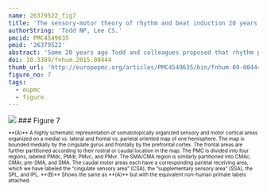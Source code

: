 ```yaml
---
name: 26379522_fig7
title: 'The sensory-motor theory of rhythm and beat induction 20 years on: a new synthesis and future perspectives.'
authorString: 'Todd NP, Lee CS.'
pmcid: PMC4549635
pmid: '26379522'
abstract: 'Some 20 years ago Todd and colleagues proposed that rhythm perception is mediated by the conjunction of a sensory representation of the auditory input and a motor representation of the body (Todd, 1994a, 1995), and that a sense of motion from sound is mediated by the vestibular system (Todd, 1992a, 1993b). These ideas were developed into a sensory-motor theory of rhythm and beat induction (Todd et al., 1999). A neurological substrate was proposed which might form the biological basis of the theory (Todd et al., 2002). The theory was implemented as a computational model and a number of experiments conducted to test it. In the following time there have been several key developments. One is the demonstration that the vestibular system is primal to rhythm perception, and in related work several experiments have provided further evidence that rhythm perception is body dependent. Another is independent advances in imaging, which have revealed the brain areas associated with both vestibular processing and rhythm perception. A third is the finding that vestibular receptors contribute to auditory evoked potentials (Todd et al., 2014a,b). These behavioral and neurobiological developments demand a theoretical overview which could provide a new synthesis over the domain of rhythm perception. In this paper we suggest four propositions as the basis for such a synthesis. (1) Rhythm perception is a form of vestibular perception; (2) Rhythm perception evokes both external and internal guidance of somatotopic representations; (3) A link from the limbic system to the internal guidance pathway mediates the "dance habit"; (4) The vestibular reward mechanism is innate. The new synthesis provides an explanation for a number of phenomena not often considered by rhythm researchers. We discuss these along with possible computational implementations and alternative models and propose a number of new directions for future research.'
doi: 10.3389/fnhum.2015.00444
thumb_url: 'http://europepmc.org/articles/PMC4549635/bin/fnhum-09-00444-g0007.gif'
figure_no: 7
tags:
  - eupmc
  - figure
---
```

<img src='http://europepmc.org/articles/PMC4549635/bin/fnhum-09-00444-g0007.jpg' style='max-height: 300px'>
### Figure 7
<p style='font-size: 10px;'>**(A)** A highly schematic representation of somatotopically organized sensory and motor cortical areas organized on a medial vs. lateral and frontal vs. parietal oriented map of one hemisphere. The map is bounded medially by the cingulate gyrus and frontally by the prefrontal cortex. The frontal areas are further partitioned according to their rostral or caudal location in the map. The PMC is divided into four regions, labeled PMdc, PMdr, PMvc, and PMvr. The SMA/CMA region is similarly partitioned into CMAc, CMAr, pre-SMA, and SMA. The caudal motor areas each have a corresponding parietal receiving area, which we have labeled the “cingulate sensory area” (CSA), the “supplementary sensory area” (SSA), the SPL, and IPL. **(B)** Shows the same as **(A)** but with the equivalent non-human primate labels attached.</p>